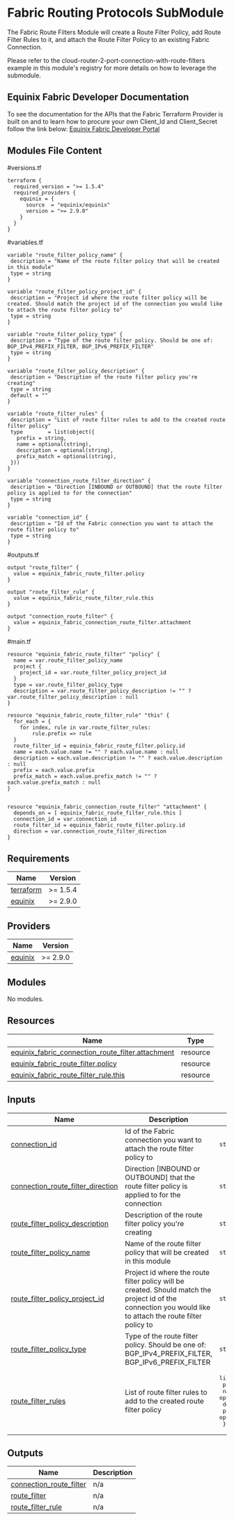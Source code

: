 # Fabric Routing Protocols SubModule

The Fabric Route Filters Module will create a Route Filter Policy, add Route Filter Rules to it,
and attach the Route Filter Policy to an existing Fabric Connection.

Please refer to the cloud-router-2-port-connection-with-route-filters example in this module's
registry for more details on how to leverage the submodule.

<!-- BEGIN_TF_DOCS -->
## Equinix Fabric Developer Documentation

To see the documentation for the APIs that the Fabric Terraform Provider is built on
and to learn how to procure your own Client_Id and Client_Secret follow the link below:
[Equinix Fabric Developer Portal](https://developer.equinix.com/docs?page=/dev-docs/fabric/overview)

## Modules File Content 

#versions.tf
```hcl
terraform {
  required_version = ">= 1.5.4"
  required_providers {
    equinix = {
      source  = "equinix/equinix"
      version = ">= 2.9.0"
    }
  }
}
```

#variables.tf
 ```hcl
variable "route_filter_policy_name" {
  description = "Name of the route filter policy that will be created in this module"
  type = string
}

variable "route_filter_policy_project_id" {
  description = "Project id where the route filter policy will be created. Should match the project id of the connection you would like to attach the route filter policy to"
  type = string
}

variable "route_filter_policy_type" {
  description = "Type of the route filter policy. Should be one of: BGP_IPv4_PREFIX_FILTER, BGP_IPv6_PREFIX_FILTER"
  type = string
}

variable "route_filter_policy_description" {
  description = "Description of the route filter policy you're creating"
  type = string
  default = ""
}

variable "route_filter_rules" {
  description = "List of route filter rules to add to the created route filter policy"
  type        = list(object({
    prefix = string,
    name = optional(string),
    description = optional(string),
    prefix_match = optional(string),
  }))
}

variable "connection_route_filter_direction" {
  description = "Direction [INBOUND or OUTBOUND] that the route filter policy is applied to for the connection"
  type = string
}

variable "connection_id" {
  description = "Id of the Fabric connection you want to attach the route filter policy to"
  type = string
}
```

 #outputs.tf
```hcl
output "route_filter" {
  value = equinix_fabric_route_filter.policy
}

output "route_filter_rule" {
  value = equinix_fabric_route_filter_rule.this
}

output "connection_route_filter" {
  value = equinix_fabric_connection_route_filter.attachment
}
```

 #main.tf
```hcl
resource "equinix_fabric_route_filter" "policy" {
  name = var.route_filter_policy_name
  project {
    project_id = var.route_filter_policy_project_id
  }
  type = var.route_filter_policy_type
  description = var.route_filter_policy_description != "" ? var.route_filter_policy_description : null
}

resource "equinix_fabric_route_filter_rule" "this" {
  for_each = {
    for index, rule in var.route_filter_rules:
        rule.prefix => rule
  }
  route_filter_id = equinix_fabric_route_filter.policy.id
  name = each.value.name != "" ? each.value.name : null
  description = each.value.description != "" ? each.value.description : null
  prefix = each.value.prefix
  prefix_match = each.value.prefix_match != "" ? each.value.prefix_match : null
}


resource "equinix_fabric_connection_route_filter" "attachment" {
  depends_on = [ equinix_fabric_route_filter_rule.this ]
  connection_id = var.connection_id
  route_filter_id = equinix_fabric_route_filter.policy.id
  direction = var.connection_route_filter_direction
}

```

## Requirements

| Name | Version |
|------|---------|
| <a name="requirement_terraform"></a> [terraform](#requirement\_terraform) | >= 1.5.4 |
| <a name="requirement_equinix"></a> [equinix](#requirement\_equinix) | >= 2.9.0 |

## Providers

| Name | Version |
|------|---------|
| <a name="provider_equinix"></a> [equinix](#provider\_equinix) | >= 2.9.0 |

## Modules

No modules.

## Resources

| Name | Type |
|------|------|
| [equinix_fabric_connection_route_filter.attachment](https://registry.terraform.io/providers/equinix/equinix/latest/docs/resources/fabric_connection_route_filter) | resource |
| [equinix_fabric_route_filter.policy](https://registry.terraform.io/providers/equinix/equinix/latest/docs/resources/fabric_route_filter) | resource |
| [equinix_fabric_route_filter_rule.this](https://registry.terraform.io/providers/equinix/equinix/latest/docs/resources/fabric_route_filter_rule) | resource |

## Inputs

| Name | Description | Type | Default | Required |
|------|-------------|------|---------|:--------:|
| <a name="input_connection_id"></a> [connection\_id](#input\_connection\_id) | Id of the Fabric connection you want to attach the route filter policy to | `string` | n/a | yes |
| <a name="input_connection_route_filter_direction"></a> [connection\_route\_filter\_direction](#input\_connection\_route\_filter\_direction) | Direction [INBOUND or OUTBOUND] that the route filter policy is applied to for the connection | `string` | n/a | yes |
| <a name="input_route_filter_policy_description"></a> [route\_filter\_policy\_description](#input\_route\_filter\_policy\_description) | Description of the route filter policy you're creating | `string` | `""` | no |
| <a name="input_route_filter_policy_name"></a> [route\_filter\_policy\_name](#input\_route\_filter\_policy\_name) | Name of the route filter policy that will be created in this module | `string` | n/a | yes |
| <a name="input_route_filter_policy_project_id"></a> [route\_filter\_policy\_project\_id](#input\_route\_filter\_policy\_project\_id) | Project id where the route filter policy will be created. Should match the project id of the connection you would like to attach the route filter policy to | `string` | n/a | yes |
| <a name="input_route_filter_policy_type"></a> [route\_filter\_policy\_type](#input\_route\_filter\_policy\_type) | Type of the route filter policy. Should be one of: BGP\_IPv4\_PREFIX\_FILTER, BGP\_IPv6\_PREFIX\_FILTER | `string` | n/a | yes |
| <a name="input_route_filter_rules"></a> [route\_filter\_rules](#input\_route\_filter\_rules) | List of route filter rules to add to the created route filter policy | <pre>list(object({<br>    prefix = string,<br>    name = optional(string),<br>    description = optional(string),<br>    prefix_match = optional(string),<br>  }))</pre> | n/a | yes |

## Outputs

| Name | Description |
|------|-------------|
| <a name="output_connection_route_filter"></a> [connection\_route\_filter](#output\_connection\_route\_filter) | n/a |
| <a name="output_route_filter"></a> [route\_filter](#output\_route\_filter) | n/a |
| <a name="output_route_filter_rule"></a> [route\_filter\_rule](#output\_route\_filter\_rule) | n/a |
<!-- END_TF_DOCS -->